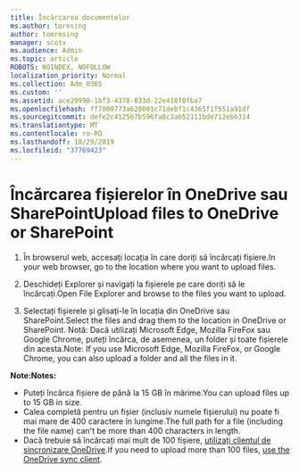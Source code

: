 ```yaml
---
title: Încărcarea documentelor
ms.author: toresing
author: tomresing
manager: scotv
ms.audience: Admin
ms.topic: article
ROBOTS: NOINDEX, NOFOLLOW
localization_priority: Normal
ms.collection: Adm_O365
ms.custom: ''
ms.assetid: ace29990-1bf3-4378-833d-22e418f0fba7
ms.openlocfilehash: ff7000773a628001c71debf1c4365f1f551a91df
ms.sourcegitcommit: defe2c412567b596fa8c3ab52111bde712ebb314
ms.translationtype: MT
ms.contentlocale: ro-RO
ms.lasthandoff: 10/29/2019
ms.locfileid: "37769423"
---
```

# <a name="upload-files-to-onedrive-or-sharepoint"></a><span data-ttu-id="c1835-102">Încărcarea fișierelor în OneDrive sau SharePoint</span><span class="sxs-lookup"><span data-stu-id="c1835-102">Upload files to OneDrive or SharePoint</span></span>

1. <span data-ttu-id="c1835-103">În browserul web, accesați locația în care doriți să încărcați fișiere.</span><span class="sxs-lookup"><span data-stu-id="c1835-103">In your web browser, go to the location where you want to upload files.</span></span>
    
2. <span data-ttu-id="c1835-104">Deschideți Explorer și navigați la fișierele pe care doriți să le încărcați.</span><span class="sxs-lookup"><span data-stu-id="c1835-104">Open File Explorer and browse to the files you want to upload.</span></span>
    
3. <span data-ttu-id="c1835-105">Selectați fișierele și glisați-le în locația din OneDrive sau SharePoint.</span><span class="sxs-lookup"><span data-stu-id="c1835-105">Select the files and drag them to the location in OneDrive or SharePoint.</span></span> <span data-ttu-id="c1835-106">Notă: Dacă utilizați Microsoft Edge, Mozilla FireFox sau Google Chrome, puteți încărca, de asemenea, un folder și toate fișierele din acesta.</span><span class="sxs-lookup"><span data-stu-id="c1835-106">Note: If you use Microsoft Edge, Mozilla FireFox, or Google Chrome, you can also upload a folder and all the files in it.</span></span>
    
<span data-ttu-id="c1835-107">**Note:**</span><span class="sxs-lookup"><span data-stu-id="c1835-107">**Notes:**</span></span>

- <span data-ttu-id="c1835-108">Puteți încărca fișiere de până la 15 GB în mărime.</span><span class="sxs-lookup"><span data-stu-id="c1835-108">You can upload files up to 15 GB in size.</span></span> 
- <span data-ttu-id="c1835-109">Calea completă pentru un fișier (inclusiv numele fișierului) nu poate fi mai mare de 400 caractere în lungime.</span><span class="sxs-lookup"><span data-stu-id="c1835-109">The full path for a file (including the file name) can't be more than 400 characters in length.</span></span> 
- <span data-ttu-id="c1835-110">Dacă trebuie să încărcați mai mult de 100 fișiere, [utilizați clientul de sincronizare OneDrive](https://go.microsoft.com/fwlink/?linkid=866427).</span><span class="sxs-lookup"><span data-stu-id="c1835-110">If you need to upload more than 100 files, [use the OneDrive sync client](https://go.microsoft.com/fwlink/?linkid=866427).</span></span> 
  

